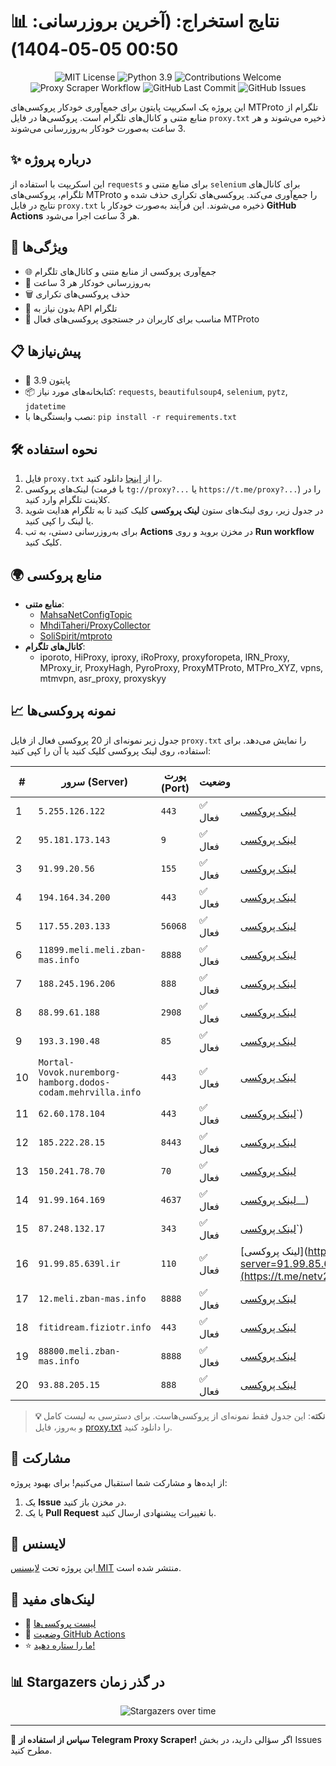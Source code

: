 # 📊 نتایج استخراج: (آخرین بروزرسانی: 00:50 05-05-1404)

<p align="center">
  <img src="https://img.shields.io/badge/license-MIT-blue.svg" alt="MIT License" />
  <img src="https://img.shields.io/badge/python-3.9-blue" alt="Python 3.9" />
  <img src="https://img.shields.io/badge/contributions-welcome-brightgreen.svg?style=flat" alt="Contributions Welcome" />
  <img src="https://github.com/Poriya58p/telegram-proxy-scraper/actions/workflows/scraper.yml/badge.svg" alt="Proxy Scraper Workflow" />
  <img src="https://img.shields.io/github/last-commit/Argh94/telegram-proxy-scraper" alt="GitHub Last Commit" />
  <img src="https://img.shields.io/github/issues/Argh94/telegram-proxy-scraper" alt="GitHub Issues" />
</p>

این پروژه یک اسکریپت پایتون برای جمع‌آوری خودکار پروکسی‌های MTProto تلگرام از منابع متنی و کانال‌های تلگرام است. پروکسی‌ها در فایل `proxy.txt` ذخیره می‌شوند و هر 3 ساعت به‌صورت خودکار به‌روزرسانی می‌شوند.

## ✨ درباره پروژه

این اسکریپت با استفاده از `requests` برای منابع متنی و `selenium` برای کانال‌های تلگرام، پروکسی‌های MTProto را جمع‌آوری می‌کند. پروکسی‌های تکراری حذف شده و نتایج در فایل `proxy.txt` ذخیره می‌شوند. این فرآیند به‌صورت خودکار با **GitHub Actions** هر 3 ساعت اجرا می‌شود.

## 🚀 ویژگی‌ها
- 🌐 جمع‌آوری پروکسی از منابع متنی و کانال‌های تلگرام
- 🔄 به‌روزرسانی خودکار هر 3 ساعت
- 🗑 حذف پروکسی‌های تکراری
- 🔑 بدون نیاز به API تلگرام
- 📱 مناسب برای کاربران در جستجوی پروکسی‌های فعال MTProto

## 📋 پیش‌نیازها
- 🐍 پایتون 3.9
- 📦 کتابخانه‌های مورد نیاز: `requests`, `beautifulsoup4`, `selenium`, `pytz`, `jdatetime`
- نصب وابستگی‌ها با: `pip install -r requirements.txt`

## 🛠 نحوه استفاده
1. فایل `proxy.txt` را از [اینجا](proxy.txt) دانلود کنید.
2. لینک‌های پروکسی (با فرمت `tg://proxy?...` یا `https://t.me/proxy?...`) را در کلاینت تلگرام وارد کنید.
3. در جدول زیر، روی لینک‌های ستون **لینک پروکسی** کلیک کنید تا به تلگرام هدایت شوید یا لینک را کپی کنید.
4. برای به‌روزرسانی دستی، به تب **Actions** در مخزن بروید و روی **Run workflow** کلیک کنید.

## 🌍 منابع پروکسی
- **منابع متنی**:
  - [MahsaNetConfigTopic](https://raw.githubusercontent.com/MahsaNetConfigTopic/proxy/main/proxies.txt)
  - [MhdiTaheri/ProxyCollector](https://raw.githubusercontent.com/MhdiTaheri/ProxyCollector/main/proxy.txt)
  - [SoliSpirit/mtproto](https://raw.githubusercontent.com/SoliSpirit/mtproto/master/all_proxies.txt)
- **کانال‌های تلگرام**:
  - iporoto, HiProxy, iproxy, iRoProxy, proxyforopeta, IRN_Proxy, MProxy_ir, ProxyHagh, PyroProxy, ProxyMTProto, MTPro_XYZ, vpns, mtmvpn, asr_proxy, proxyskyy

## 📈 نمونه پروکسی‌ها
جدول زیر نمونه‌ای از 20 پروکسی فعال از فایل `proxy.txt` را نمایش می‌دهد. برای استفاده، روی لینک پروکسی کلیک کنید یا آن را کپی کنید:

| # | سرور (Server) | پورت (Port) | وضعیت | لینک پروکسی |
|---|---------------|-------------|-------|-------------|
| 1 | `5.255.126.122` | `443` | ✅ فعال | [لینک پروکسی](https://t.me/proxy?server=5.255.126.122&port=443&secret=ee1603010200010001fc030386e24c3add6d656469612e737465616d706f77657265642e636f6d) |
| 2 | `95.181.173.143` | `9` | ✅ فعال | [لینک پروکسی](https://t.me/proxy?server=95.181.173.143&port=9&secret=dd9a158f74da4d63d2cdfb4e09dbafffee`) |
| 3 | `91.99.20.56` | `155` | ✅ فعال | [لینک پروکسی](https://t.me/proxy?server=91.99.20.56&port=155&secret=7hYDAQIAAQAH8AMDhuJMOt1tZWRpYS5zdGVhbXBvd2VyZWQuY29tbWVkaWEuc3RlYW1wb3dlcmVkLmNvbQ) |
| 4 | `194.164.34.200` | `443` | ✅ فعال | [لینک پروکسی](https://t.me/proxy?server=194.164.34.200&port=443&secret=eed77db43ee3721f0fcb40a4ff63b5cd276D656469612E737465616D706F77657265642E636F6D)|[پروکسی](https://t.me/proxy?server=89.110.76.65) |
| 5 | `117.55.203.133` | `56068` | ✅ فعال | [لینک پروکسی](https://t.me/proxy?server=117.55.203.133&port=56068&secret=eed77db43ee3721f0fcb40a4ff63b5cd276d656469612e737465616d706f77657265642e636f6d) |
| 6 | `11899.meli.meli.zban-mas.info` | `8888` | ✅ فعال | [لینک پروکسی](https://t.me/proxy?server=11899.meli.meli.zban-mas.info&port=8888&secret=7gAA8A8Pd1VV____9QBuLmltZWRpYS5zdGVhbXBvd2VyZWQuY29t) |
| 7 | `188.245.196.206` | `888` | ✅ فعال | [لینک پروکسی](https://t.me/proxy?server=188.245.196.206&port=888&secret=1320PuNyHw_LQKT_Y7XNJw) |
| 8 | `88.99.61.188` | `2908` | ✅ فعال | [لینک پروکسی](https://t.me/proxy?server=88.99.61.188&port=2908&secret=DDBighLLvXrFGRMCBVJdFQRueWVrdGFuZXQuY29t) |
| 9 | `193.3.190.48` | `85` | ✅ فعال | [لینک پروکسی](https://t.me/proxy?server=193.3.190.48&port=85&secret=7gAA8A8Pd1VV____9QBuLmljaGF0Z3B0LmNvbQ==) |
| 10 | `Mortal-Vovok.nuremborg-hamborg.dodos-codam.mehrvilla.info` | `443` | ✅ فعال | [لینک پروکسی](https://t.me/proxy?server=Mortal-Vovok.nuremborg-hamborg.dodos-codam.mehrvilla.info&port=443&secret=7gAA8A8Pd1VV____9QBuLmltZWRpYS5zdGVhbXBvd2VyZWQuY29t) |
| 11 | `62.60.178.104` | `443` | ✅ فعال | [لینک پروکسی](https://t.me/proxy?server=62.60.178.104&port=443&secret=7hYDAQIAAQAH8AMDhuJMOt1tZWRpYS5zdGVhbXBvd2VyZWQuY29tbWVkaWEuc3RlYW1wb3dlcmVkLmNvbQ)`) |
| 12 | `185.222.28.15` | `8443` | ✅ فعال | [لینک پروکسی](https://t.me/proxy?server=185.222.28.15&port=8443&secret=1320PuNyHw_LQKT_Y7XNJw==) |
| 13 | `150.241.78.70` | `70` | ✅ فعال | [لینک پروکسی](https://t.me/proxy?server=150.241.78.70&port=70&secret=7gAA8A8Pd1VV____9QBuLmktLXcuZ28tLS0=) |
| 14 | `91.99.164.169` | `4637` | ✅ فعال | [لینک پروکسی](https://t.me/proxy?server=91.99.164.169&port=4637&secret=7gAA8A8Pd1VV____9QBuLmltZWRpYS5zdGVhbXBvd2VyZWQuY29t)__) |
| 15 | `87.248.132.17` | `343` | ✅ فعال | [لینک پروکسی](https://t.me/proxy?server=87.248.132.17&port=343&secret=eed77db43ee3721f0fcb40a4ff63b5cd276D656469612E737465616D706F77657265642E636F6D)`) |
| 16 | `91.99.85.639l.ir` | `110` | ✅ فعال | [لینک پروکسی](https://t.me/proxy?server=91.99.85.639l.ir&port=110&secret=7gAA8A8Pd1VV____9QBuLmktLXcuZ28tLS0=](https://t.me/netv2reyng) |
| 17 | `12.meli.zban-mas.info` | `8888` | ✅ فعال | [لینک پروکسی](https://t.me/proxy?server=12.meli.zban-mas.info&port=8888&secret=7gAA8A8Pd1VV____9QBuLmltZWRpYS5zdGVhbXBvd2VyZWQuY29t) |
| 18 | `fitidream.fiziotr.info` | `443` | ✅ فعال | [لینک پروکسی](https://t.me/proxy?server=fitidream.fiziotr.info&port=443&secret=FgMBAgABAAH8AwOG4kw63Q==) |
| 19 | `88800.meli.zban-mas.info` | `8888` | ✅ فعال | [لینک پروکسی](https://t.me/proxy?server=88800.meli.zban-mas.info&port=8888&secret=7gAA8A8Pd1VV____9QBuLmltZWRpYS5zdGVhbXBvd2VyZWQuY29t) |
| 20 | `93.88.205.15` | `888` | ✅ فعال | [لینک پروکسی](https://t.me/proxy?server=93.88.205.15&port=888&secret=eeNEgYdJvXrFGRMCIMJdCQ) |


> **💡 نکته**: این جدول فقط نمونه‌ای از پروکسی‌هاست. برای دسترسی به لیست کامل و به‌روز، فایل [proxy.txt](proxy.txt) را دانلود کنید.

## 🤝 مشارکت
از ایده‌ها و مشارکت شما استقبال می‌کنیم! برای بهبود پروژه:
1. یک **Issue** در مخزن باز کنید.
2. یا یک **Pull Request** با تغییرات پیشنهادی ارسال کنید.

## 📜 لایسنس
این پروژه تحت [لایسنس MIT](https://github.com/Argh94/telegram-proxy-scraper/blob/main/Files/LISENSE) منتشر شده است.

## 🔗 لینک‌های مفید
- 📄 [لیست پروکسی‌ها](proxy.txt)
- 🚀 [وضعیت GitHub Actions](https://github.com/Argh94/telegram-proxy-scraper/actions)
- ⭐ [ما را ستاره دهید!](https://github.com/Argh94/telegram-proxy-scraper)

## 📊 Stargazers در گذر زمان
<p align="center">
  <img src="https://starchart.cc/Argh94/telegram-proxy-scraper.svg?variant=adaptive" alt="Stargazers over time" />
</p>

---

🌟 **سپاس از استفاده از Telegram Proxy Scraper!** اگر سؤالی دارید، در بخش Issues مطرح کنید.
